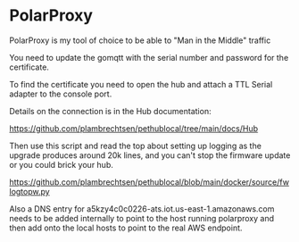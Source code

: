 # PolarProxy

PolarProxy is my tool of choice to be able to "Man in the Middle" traffic 

You need to update the gomqtt with the serial number and password for the certificate.

To find the certificate you need to open the hub and attach a TTL Serial adapter to the console port.

Details on the connection is in the Hub documentation:

https://github.com/plambrechtsen/pethublocal/tree/main/docs/Hub

Then use this script and read the top about setting up logging as the upgrade produces around 20k lines, and you can't stop the firmware update or you could brick your hub.

https://github.com/plambrechtsen/pethublocal/blob/main/docker/source/fwlogtopw.py

Also a DNS entry for a5kzy4c0c0226-ats.iot.us-east-1.amazonaws.com needs to be added internally to point to the host running polarproxy and then add onto the local hosts to point to the real AWS endpoint.
